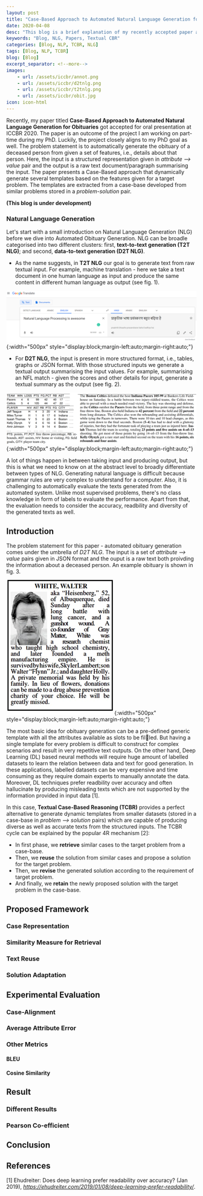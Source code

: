 ```yaml
---
layout: post
title: "Case-Based Approach to Automated Natural Language Generation for Obituaries"
date: 2020-04-08
desc: "This blog is a brief explanation of my recently accepted paper at ICCBR 2020"
keywords: "Blog, NLG, Papers, Textual CBR"
categories: [Blog, NLP, TCBR, NLG]
tags: [Blog, NLP, TCBR]
blog: [Blog]
excerpt_separator: <!--more-->
images: 
    - url: /assets/iccbr/annot.png
    - url: /assets/iccbr/d2tnlg.png
    - url: /assets/iccbr/t2tnlg.png
    - url: /assets/iccbr/obit.jpg
icon: icon-html
---
```


Recently, my paper titled **Case-Based Approach to Automated Natural Language Generation for Obituaries** got accepted for oral presentation at ICCBR 2020. The paper is an outcome of the project I am working on part-time during my PhD. Luckily, the project closely aligns to my PhD goal as well. The problem statement is to automatically generate the obituary of a deceased person from given a set of features, i.e., details about that person. Here, the input is a structured representation given in *attribute --> value* pair and the output is a raw text document/paragraph summarising the input. The paper presents a Case-Based approach that dynamically generate several templates based on the features given for a target problem. The templates are extracted from a case-base developed from similar problems stored in a *problem-solution* pair.

**(This blog is under development)**

<!--more-->

<!-- ## Introduction -->
### Natural Language Generation
Let's start with a small introduction on Natural Language Generation (NLG) before we dive into Automated Obituary Generation. NLG can be broadle categorised into two different clusters: first, **text-to-text generation (T2T NLG)**; and second, **data-to-text generation (D2T NLG)**. 
- As the name suggests, in **T2T NLG** our goal is to generate text from raw textual input. For example, machine translation - here we take a text document in one human language as input and produce the same content in different human language as output (see fig. 1). 

<!-- T2T NLG. -->
![Figure 1: T2T NLG](/assets/iccbr/t2tnlg.png){:width="500px" style="display:block;margin-left:auto;margin-right:auto;"}

- For **D2T NLG**, the input is present in more structured format, i.e., tables, graphs or JSON format. With those structured inputs we generate a textual output summarising the input values. For example, summarising an NFL match - given the scores and other details for input, generate a textual summary as the output (see fig. 2).

<!-- D2T NLG. -->
![Figure 2: D2T NLG](/assets/iccbr/d2tnlg.png){:width="500px" style="display:block;margin-left:auto;margin-right:auto;"}

A lot of things happen in between taking input and producing output, but this is what we need to know on at the abstract level to broadly differentiate between types of NLG. Generating natural language is difficult because grammar rules are very complex to understand for a computer. Also, it is challenging to automatically evaluate the texts generated from the automated system. Unlike most supervised problems, there's no class knowledge in form of labels to evaluate the performance. Apart from that, the evaluation needs to consider the accuracy, readbility and diversity of the generated texts as well.

## Introduction
The problem statement for this paper - automated obituary generation comes under the umbrella of *D2T NLG*. The input is a set of *attribute --> value* pairs given in JSON format and the ouput is a raw text both proivding the information about a deceased person. An example obituary is shown in fig. 3.

![Figure 3: An Obituary](/assets/iccbr/obit.jpg){:width="500px" style="display:block;margin-left:auto;margin-right:auto;"}

The most basic idea for obituary generation can be a pre-defined generic template with all the attributes available as slots to be filled. But having a single template for every problem is difficult to construct for complex scenarios and result in very repetitive text outputs. On the other hand, Deep Learning (DL) based neural methods will require huge amount of labelled datasets to learn the relation between data and text for good generation. In these applications, labelled datasets can be very expensive and time consuming as they require domain experts to manually annotate the data. Moreover, DL techniques prefer readbility over accuracy and often hallucinate by producing misleading texts which are not supported by the information provided in input data [1].

In this case, **Textual Case-Based Reasoning (TCBR)** provides a perfect alternative to generate dynamic templates from smaller datasets (stored in a case-base in *problem --> solution* pairs) which are capable of producing diverse as well as accurate texts from the structured inputs. The TCBR cycle can be explained by the popular 4R mechanism [2]:

- In first phase, we **retrieve** similar cases to the target problem from a case-base.
- Then, we **reuse** the solution from similar cases and propose a solution for the target problem.
- Then, we **revise** the generated solution according to the requirement of target problem.
- And finally, we **retain** the newly proposed solution with the target problem in the case-base.


<!-- In a nutshell: we need to have a case-base with previous expirence; then we need to define a similarity measure to retrieve the similar cases; then reuse the sol -->

<!-- So after analysing a lot of obituaries from the website [Funeral-Notices](https://funeral-notices.co.uk/national) and discussing with different professionals I manually labelled 100 samples of obituaries with identified 40+ features. Since, I have only 100 labelled data that too with 40+ features, even a begineer will suggest me not to use deep learning for a generation problem (ofcourse, without transfer learning).  -->

## Proposed Framework
### Case Representation

### Similarity Measure for Retrieval

### Text Reuse

### Solution Adaptation

## Experimental Evaluation
### Case-Alignment

### Average Attribute Error

### Other Metrics
#### BLEU
#### Cosine Similarity

## Result
### Different Results

### Pearson Co-efficient

## Conclusion

## References
[1] Ehudreiter: Does deep learning prefer readability over accuracy? (Jan 2019), *https://ehudreiter.com/2019/01/08/deep-learning-prefer-readability/*.
